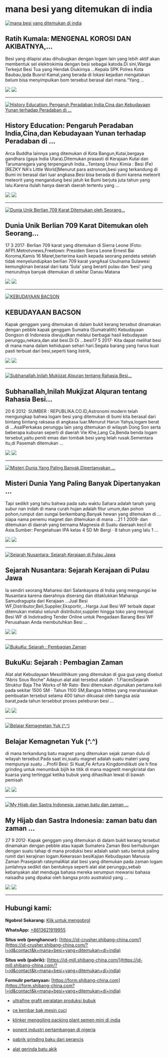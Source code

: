 # mana besi yang ditemukan di india

<a href="https://swt.shibang-china.com/?l=id&img&k=mana+besi+yang+ditemukan+di+india" target="_blank">![mana besi yang ditemukan di india](http://static.shibang-china.com/all-800x300/714.jpg)</a>

## Ratih Kumala: MENGENAL KOROSI DAN AKIBATNYA,…
Besi yang dilapisi atau dihubugkan dengan logam lain yang lebih aktif akan membentuk sel elektrokimia dengan besi sebagai katoda.Di sini,Warga Terkejut Besi Tua yang Hendak Diukirnya …Kepala SPK Polres Kota Baubau,Ipda Busrol Kamal,yang berada di lokasi kejadian mengatakan belum bisa menyimpulkan bom tersebut berasal dari mana.“Yang …


<a href="https://whatsapp.shibangsoft.com/WhatsApp.php" target="_blank" title="WhatsApp">![](http://static.shibang-china.com/icon/whatsapp.png)</a> <a href="https://swt.shibang-china.com/?l=id&icon&k=mana+besi+yang+ditemukan+di+india" target="_blank">![](http://static.shibang-china.com/icon/chat-id.png)</a>

---

<a href="https://swt.shibang-china.com/?l=id&img&k=mana+besi+yang+ditemukan+di+india" target="_blank">![History Education: Pengaruh Peradaban India,Cina,dan Kebudayaan Yunan terhadap Peradaban di …](http://static.shibang-china.com/all-800x300/453.jpg)</a>

## History Education: Pengaruh Peradaban India,Cina,dan Kebudayaan Yunan terhadap Peradaban di …
Arca Buddha lainnya yang ditemukan di Kota Bangun,Kutai,bergaya gandhara (gaya India Utara).Ditemukan prasasti di Kerajaan Kutai dan Tarumanegara yang terpengaruh India…Tentang Unsur Kimia : Besi (Fe) [REZKY NA's Little World]Menurut para astronom,besi yang terkandung di Bumi ini berasal dari luar angkasa.Besi bisa berada di Bumi karena meteorit meteorit yang mengandung besi jatuh ke Bumi berjuta juta tahun yang lalu.Karena itulah hanya daerah daerah tertentu yang …


<a href="https://whatsapp.shibangsoft.com/WhatsApp.php" target="_blank" title="WhatsApp">![](http://static.shibang-china.com/icon/whatsapp.png)</a> <a href="https://swt.shibang-china.com/?l=id&icon&k=mana+besi+yang+ditemukan+di+india" target="_blank">![](http://static.shibang-china.com/icon/chat-id.png)</a>

---

<a href="https://swt.shibang-china.com/?l=id&img&k=mana+besi+yang+ditemukan+di+india" target="_blank">![Dunia Unik Berlian 709 Karat Ditemukan oleh Seorang…](http://static.shibang-china.com/all-800x300/523.jpg)</a>

## Dunia Unik Berlian 709 Karat Ditemukan oleh Seorang…
17 3 2017· Berlian 709 karat yang ditemukan di Sierra Leone (Foto: AFP).Metrotvnews,Freetown: Presiden Sierra Leone Ernest Bai Koroma,Kamis 16 Maret,berterima kasih kepada seorang pendeta setelah tidak menyelundupkan berlian 709 karat yangAsal Usulnama Sulawesi kemungkinan berasal dari kata ‘Sula’ yang berarti pulau dan ‘besi’ yang menurutnya banyak ditemukan di sekitar Danau Matana


<a href="https://whatsapp.shibangsoft.com/WhatsApp.php" target="_blank" title="WhatsApp">![](http://static.shibang-china.com/icon/whatsapp.png)</a> <a href="https://swt.shibang-china.com/?l=id&icon&k=mana+besi+yang+ditemukan+di+india" target="_blank">![](http://static.shibang-china.com/icon/chat-id.png)</a>

---

<a href="https://swt.shibang-china.com/?l=id&img&k=mana+besi+yang+ditemukan+di+india" target="_blank">![KEBUDAYAAN BACSON](http://static.shibang-china.com/all-800x300/815.jpg)</a>

## KEBUDAYAAN BACSON
Kapak genggam yang ditemukan di dalam bukit kerang tersebut dinamakan dengan pebble kapak genggam Sumatra (Sumatralith) Kebudayaan Dongson di Indonesia diwujudkan melalui berbagai hasil kebudayaan perunggu,nekara,dan alat besi.Di Di …besi17 5 2017· Kita dapat melihat besi di mana mana dalam kehidupan sehari hari.Segala barang yang harus kuat pasti terbuat dari besi,seperti tiang listrik,


<a href="https://whatsapp.shibangsoft.com/WhatsApp.php" target="_blank" title="WhatsApp">![](http://static.shibang-china.com/icon/whatsapp.png)</a> <a href="https://swt.shibang-china.com/?l=id&icon&k=mana+besi+yang+ditemukan+di+india" target="_blank">![](http://static.shibang-china.com/icon/chat-id.png)</a>

---

<a href="https://swt.shibang-china.com/?l=id&img&k=mana+besi+yang+ditemukan+di+india" target="_blank">![Subhanallah,Inilah Mukjizat Alquran tentang Rahasia Besi…](http://static.shibang-china.com/all-800x300/904.jpg)</a>

## Subhanallah,Inilah Mukjizat Alquran tentang Rahasia Besi…
20 6 2012· SUMBER : REPUBLIKA.CO.ID,Astronomi modern telah mengungkap bahwa logam besi yang ditemukan di bumi kita berasal dari bintang bintang raksasa di angkasa luar.Menurut Harun Yahya,logam berat di …AsalPerkakas perunggu lain yang ditemukan di wilayah Dong Son serta beberapa kuburan seperti di daerah Vie Khe,Lang Ca,Benda benda logam tersebut,yaitu peniti emas dan tombak besi yang telah rusak.Sementara itu,di Pasemah ditemukan …


<a href="https://whatsapp.shibangsoft.com/WhatsApp.php" target="_blank" title="WhatsApp">![](http://static.shibang-china.com/icon/whatsapp.png)</a> <a href="https://swt.shibang-china.com/?l=id&icon&k=mana+besi+yang+ditemukan+di+india" target="_blank">![](http://static.shibang-china.com/icon/chat-id.png)</a>

---

<a href="https://swt.shibang-china.com/?l=id&img&k=mana+besi+yang+ditemukan+di+india" target="_blank">![Misteri Dunia Yang Paling Banyak Dipertanyakan …](http://static.shibang-china.com/all-800x300/38.jpg)</a>

## Misteri Dunia Yang Paling Banyak Dipertanyakan …
Tapi sedikit yang tahu bahwa pada satu waktu Sahara adalah tanah yang subur nan indah di mana curah hujan adalah fitur umum,dan pohon pohon,rumput dan sungai berkembang.Banyak hewan yang ditemukan di …siapa nama penemu magnet dan ditemukan di mana …21 1 2009· dan ditemukan di daerah yang bernama Magnesia di Suatu daeraah kecil di Asia.Sumber: Pengetahuan IPA kelas 4 SD Mr Bergi · 8 tahun yang lalu 1 …


<a href="https://whatsapp.shibangsoft.com/WhatsApp.php" target="_blank" title="WhatsApp">![](http://static.shibang-china.com/icon/whatsapp.png)</a> <a href="https://swt.shibang-china.com/?l=id&icon&k=mana+besi+yang+ditemukan+di+india" target="_blank">![](http://static.shibang-china.com/icon/chat-id.png)</a>

---

<a href="https://swt.shibang-china.com/?l=id&img&k=mana+besi+yang+ditemukan+di+india" target="_blank">![Sejarah Nusantara: Sejarah Kerajaan di Pulau Jawa](http://static.shibang-china.com/all-800x300/1003.jpg)</a>

## Sejarah Nusantara: Sejarah Kerajaan di Pulau Jawa
Ia sendiri seorang Maharesi dari Salankayana di India yang mengungsi ke Nusantara karena daerahnya diserang dan ditaklukkan Maharaja Samudragupta dari Kerajaan …Jual Besi WF,Distributor,Beli,Supplier,Eksportir,…Harga Jual Besi WF terbaik dapat ditemukan melalui seluruh distributor,supplier hingga toko yang menjual Besi WF di Indotrading Tender Online untuk Pengadaan Barang Besi WF Perusahaan Anda membutuhkan Besi …


<a href="https://whatsapp.shibangsoft.com/WhatsApp.php" target="_blank" title="WhatsApp">![](http://static.shibang-china.com/icon/whatsapp.png)</a> <a href="https://swt.shibang-china.com/?l=id&icon&k=mana+besi+yang+ditemukan+di+india" target="_blank">![](http://static.shibang-china.com/icon/chat-id.png)</a>

---

<a href="https://swt.shibang-china.com/?l=id&img&k=mana+besi+yang+ditemukan+di+india" target="_blank">![BukuKu: Sejarah : Pembagian Zaman](http://static.shibang-china.com/all-800x300/403.jpg)</a>

## BukuKu: Sejarah : Pembagian Zaman
Alat alat Kebudayaan Mesolithikum yang ditemukan di gua gua yang disebut “Abris Sous Roche” Adapun alat alat tersebut adalah : 1.FlacesSejarah Struktur Baja The Works of Mr Rato· Besi ditemukan digunakan pertama kali pada sekitar 1500 SM · Tahun 1100 SM,Bangsa hittites yang merahasiakan pembuatan tersebut selama 400 tahun dikuasai oleh bangsa asia barat,pada tahun tersebbut proses peleburan besi …


<a href="https://whatsapp.shibangsoft.com/WhatsApp.php" target="_blank" title="WhatsApp">![](http://static.shibang-china.com/icon/whatsapp.png)</a> <a href="https://swt.shibang-china.com/?l=id&icon&k=mana+besi+yang+ditemukan+di+india" target="_blank">![](http://static.shibang-china.com/icon/chat-id.png)</a>

---

<a href="https://swt.shibang-china.com/?l=id&img&k=mana+besi+yang+ditemukan+di+india" target="_blank">![Belajar Kemagnetan Yuk \(^.^)](http://static.shibang-china.com/all-800x300/469.jpg)</a>

## Belajar Kemagnetan Yuk \(^.^)
di mana terkandung batu magnet yang ditemukan sejak zaman dulu di wilayah tersebut.Pada saat ini,suatu magnet adalah suatu materi yang mempunyai suatu …Profil Besi: Si Kuat,Fe Arfura Kingdomdiikuti ole h fine grinding untuk menumbuk bijih ke titik di mana magnetit mengkristal dan kuarsa yang tertinggal ketika bubuk yang dihasilkan lewat di bawah pemisah


<a href="https://whatsapp.shibangsoft.com/WhatsApp.php" target="_blank" title="WhatsApp">![](http://static.shibang-china.com/icon/whatsapp.png)</a> <a href="https://swt.shibang-china.com/?l=id&icon&k=mana+besi+yang+ditemukan+di+india" target="_blank">![](http://static.shibang-china.com/icon/chat-id.png)</a>

---

<a href="https://swt.shibang-china.com/?l=id&img&k=mana+besi+yang+ditemukan+di+india" target="_blank">![My Hijab dan Sastra Indonesia: zaman batu dan zaman …](http://static.shibang-china.com/all-800x300/839.jpg)</a>

## My Hijab dan Sastra Indonesia: zaman batu dan zaman …
27 9 2012· Kapak genggam yang ditemukan di dalam bukit kerang tersebut dinamakan dengan pebble atau kapak Sumatera Zaman Besi berhubungan dengan suatu tahap di mana produksi besi adalah salah satu bentuk paling rumit dari kerajinan logam.Kekerasan besiKajian Kebudayaan Manusia Zaman Prasejarah rateymalAlat alat besi yang ditemukan pada zaman logam jumlahnya sedikit dan bentuknya seperti alat alat perunggu,sebab kebanyakan alat menduga bahasa mereka serumpun mewarisi bahasa naisadha yang dipakai oleh bangsa proto australoid yang …


<a href="https://whatsapp.shibangsoft.com/WhatsApp.php" target="_blank" title="WhatsApp">![](http://static.shibang-china.com/icon/whatsapp.png)</a> <a href="https://swt.shibang-china.com/?l=id&icon&k=mana+besi+yang+ditemukan+di+india" target="_blank">![](http://static.shibang-china.com/icon/chat-id.png)</a>

---
## Hubungi kami:

**Ngobrol Sekarang:** [Klik untuk mengobrol](https://swt.shibang-china.com?l=id&contact&k=mana+besi+yang+ditemukan+di+india)

**WhatsApp:**  [+8613621919955](https://whatsapp.shibangsoft.com/WhatsApp.php)

**Situs web (penghancur):** [https://id-crusher.shibang-china.com/](https://id-crusher.shibang-china.com/?l=id&contact&k=mana+besi+yang+ditemukan+di+india)

**Situs web (pabrik):** [https://id-mill.shibang-china.com/](https://id-mill.shibang-china.com/?l=id&contact&k=mana+besi+yang+ditemukan+di+india)

**Formulir pertanyaan:** [https://form.shibang-china.com](https://form.shibang-china.com?l=id&contact&k=mana+besi+yang+ditemukan+di+india)

* [ultrafine grafit peralatan produksi bubuk](../31/ultrafine%20grafit%20peralatan%20produksi%20bubuk.md)

* [ce kembar bak mesin cuci](../38/ce%20kembar%20bak%20mesin%20cuci.md)

* [klinker menggiling packing plant semen mini di india](../32/klinker%20menggiling%20packing%20plant%20semen%20mini%20di%20india.md)

* [ponent industri pertambangan di nigeria](../38/ponent%20industri%20pertambangan%20di%20nigeria.md)

* [pabrik grinding baku dari perancis](../38/pabrik%20grinding%20baku%20dari%20perancis.md)

* [alat gerinda batu akik](../34/alat%20gerinda%20batu%20akik.md)